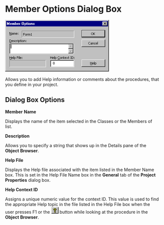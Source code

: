 
# Member Options Dialog Box


![](images/membropt_ZA01201624.gif)



Allows you to add Help information or comments about the procedures, that you define in your project.

## Dialog Box Options

 **Member** **Name**

Displays the name of the item selected in the Classes or the Members of list.

 **Description**

Allows you to specify a string that shows up in the Details pane of the  **Object** **Browser**.

 **Help File**

Displays the Help file associated with the item listed in the Member Name box. This is set in the Help File Name box in the  **General** tab of the **Project** **Properties** dialog box.

 **Help Context ID**

Assigns a unique numeric value for the context ID. This value is used to find the appropriate Help topic in the file listed in the Help File box when the user presses F1 or the 
![](images/but_help_ZA01201583.gif) button while looking at the procedure in the **Object** **Browser**.


